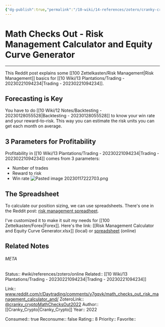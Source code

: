 ```yaml
---
{"dg-publish":true,"permalink":"/10-wiki/14-references/zotero/cranky-crypto-math-checks-out2022/","tags":["wiki/references/reddit"]}
---
```


# Math Checks Out - Risk Management Calculator and Equity Curve Generator
---
This Reddit post explains some [[100 Zettelkasten/Risk Management\|Risk Management]] basics for [[10 Wiki/13 Plantations/Trading - 20230221094234\|Trading - 20230221094234]].

## Forecasting is Key
You have to do [[10 Wiki/12 Notes/Backtesting - 20230128055528\|Backtesting - 20230128055528]] to know your win rate and your reward-to-risk. This way you can estimate the risk units you can get each month on average.

## 3 Parameters for Profitability

Profitability in [[10 Wiki/13 Plantations/Trading - 20230221094234\|Trading - 20230221094234]] comes from 3 parameters:
- Number of trades
- Reward to risk
- Win rate
![Pasted image 20230117222703.png](/img/user/90%20Meta/Attachments/Pasted/Pasted%20image%2020230117222703.png)

## The Spreadsheet
To calculate our position sizing, we can use spreadsheets. There's one in the Reddit post: [risk management spreadheet](https://docs.google.com/spreadsheets/d/e/2PACX-1vRTppt1UHLl9GX1nGEWIw6raAVwguMhwfqzeW8zRHJ8qXMRd__yKGS0wNiQWpOfTaRFjJ0sgoKJGvRz/pub?output=xlsx).

I've customized it to make it suit my needs for [[100 Zettelkasten/Forex\|Forex]]. Here's the link: [[Risk Management Calculator and Equity Curve Generator.xlsx]] (local) or [spreadsheet](https://docs.google.com/spreadsheets/d/1OuE8PpV2B7AAjv_Nog4ROXXooSBa2v76/edit?usp=share_link&ouid=104435879711461895656&rtpof=true&sd=true) (online)

## Related Notes



###### META
Status:: #wiki/references/zotero/online
Related:: [[10 Wiki/13 Plantations/Trading - 20230221094234\|Trading - 20230221094234]]

Link:: www.reddit.com/r/Daytrading/comments/y7gqvk/math_checks_out_risk_management_calculator_and/
ZoteroLink:: [@cranky_cryptoMathChecksOut2022](zotero://select/items/@cranky_cryptoMathChecksOut2022)
Author:: [[Cranky_Crypto\|Cranky_Crypto]]
Year:: 2022

Consumed:: true
Reconsume:: false
Rating:: 8
Priority:: 
Favorite:: 
